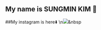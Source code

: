 ## My name is SUNGMIN KIM 👋
##My instagram is here⬇️
\n<a href="https://www.instagram.com/so_ssmk/"><img src="https://img.shields.io/badge/쓰고자하는_텍스트-컬러코드?style=flat-square&logo=##FF0069&logoColor=white&link=내링크"/></a>&nbsp



<!--
**sossmk/sossmk** is a ✨ _special_ ✨ repository because its `README.md` (this file) appears on your GitHub profile.

Here are some ideas to get you started:

- 🔭 I’m currently working on ...
- 🌱 I’m currently learning ...
- 👯 I’m looking to collaborate on ...
- 🤔 I’m looking for help with ...
- 💬 Ask me about ...
- 📫 How to reach me: ...
- 😄 Pronouns: ...
- ⚡ Fun fact: ...
-->
